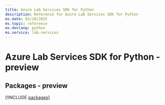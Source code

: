 ```yaml
---
title: Azure Lab Services SDK for Python
description: Reference for Azure Lab Services SDK for Python
ms.date: 02/18/2025
ms.topic: reference
ms.devlang: python
ms.service: lab-services
---
```

# Azure Lab Services SDK for Python - preview
## Packages - preview
[!INCLUDE [packages](lab-services-index.md)]